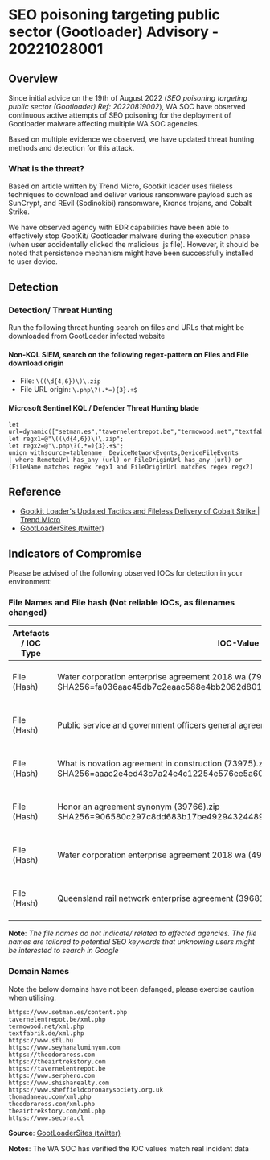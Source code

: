 ﻿
# SEO poisoning targeting public sector (Gootloader) Advisory - 20221028001

## Overview

Since initial advice on the 19th of August 2022 (*SEO poisoning targeting public sector (Gootloader) Ref: 20220819002*), WA SOC have observed continuous active attempts of SEO poisoning for the deployment of Gootloader malware affecting multiple WA SOC agencies.

Based on multiple evidence we observed, we have updated threat hunting methods and detection for this attack.

### What is the threat?

Based on article written by Trend Micro, Gootkit loader uses fileless techniques to download and deliver various ransomware payload such as SunCrypt, and REvil (Sodinokibi) ransomware, Kronos trojans, and Cobalt Strike.

We have observed agency with EDR capabilities have been able to effectively stop GootKit/ Gootloader malware during the execution phase (when user accidentally clicked the malicious .js file). However, it should be noted that persistence mechanism might have been successfully installed to user device.

## Detection

### Detection/ Threat Hunting

Run the following threat hunting search on files and URLs that might be downloaded from GootLoader infected website

#### Non-KQL SIEM, search on the following regex-pattern on Files and File download origin

- File: `\((\d{4,6})\)\.zip`
- File URL origin: `\.php\?(.*=){3}.+$`

#### Microsoft Sentinel KQL / Defender Threat Hunting blade

```kusto
let url=dynamic(["setman.es","tavernelentrepot.be","termowood.net","textfabrik.de","sfl.hu","seyhanaluminyum.com","theodoraross.com","theairtrekstory.com","tavernelentrepot.be","serphero.com","shisharealty.com","sheffieldcoronarysociety.org.uk","thomadaneau.com","theodoraross.com","theairtrekstory.com","secora.cl"]);
let regx1=@"\((\d{4,6})\)\.zip";
let regx2=@"\.php\?(.*=){3}.+$";
union withsource=tablename_ DeviceNetworkEvents,DeviceFileEvents
| where RemoteUrl has_any (url) or FileOriginUrl has_any (url) or (FileName matches regex regx1 and FileOriginUrl matches regex regx2)
```

## Reference

- [Gootkit Loader's Updated Tactics and Fileless Delivery of Cobalt Strike | Trend Micro](https://www.trendmicro.com/en_us/research/22/g/gootkit-loaders-updated-tactics-and-fileless-delivery-of-cobalt-strike.html)
- [GootLoaderSites (twitter)](https://twitter.com/GootLoaderSites)

## Indicators of Compromise

Please be advised of the following observed IOCs for detection in your environment:

### File Names and File hash (Not reliable IOCs, as filenames changed)

| Artefacts / IOC Type | IOC-Value | Description |
| ----------- | ------------------------------------------------------------------------------------------------------------------------------------- | ----------------------------------- |
| File (Hash) | Water corporation enterprise agreement 2018 wa (79577).zip<br>SHA256=fa036aac45db7c2eaac588e4bb2082d801e7eeb7deb3b33b89dc0426469333b7 | Gootkit Malicious file - Downloaded |
| File (Hash) | Public service and government officers general agreement 2014 (74209).zip                                                             | Gootkit Malicious file - Downloaded |
| File (Hash) | What is novation agreement in construction (73975).zip<br>SHA256=aaac2e4ed43c7a24e4c12254e576ee5a602465afd5c2df6d5d573ae805035868     | Gootkit Malicious file - Downloaded |
| File (Hash) | Honor an agreement synonym (39766).zip<br>SHA256=906580c297c8dd683b17be49294324489393071c35606b9ba4b878a8dbcf1088                     | Gootkit Malicious file - Downloaded |
| File (Hash) | Water corporation enterprise agreement 2018 wa (49326).zip                                                                            | Gootkit Malicious file - Downloaded |
| File (Hash) | Queensland rail network enterprise agreement (39681)                                                                                  | Gootkit Malicious file - Downloaded |

**Note**: *The file names do not indicate/ related to affected agencies. The file names are tailored to potential SEO keywords that unknowing users might be interested to search in Google*

### Domain Names

Note the below domains have not been defanged, please exercise caution when utilising.

```text
https://www.setman.es/content.php
tavernelentrepot.be/xml.php
termowood.net/xml.php
textfabrik.de/xml.php
https://www.sfl.hu
https://www.seyhanaluminyum.com
https://theodoraross.com
https://theairtrekstory.com
https://tavernelentrepot.be
https://www.serphero.com
https://www.shisharealty.com
https://www.sheffieldcoronarysociety.org.uk
thomadaneau.com/xml.php
theodoraross.com/xml.php
theairtrekstory.com/xml.php
https://www.secora.cl
```

**Source**: [GootLoaderSites (twitter)](https://twitter.com/GootLoaderSites)

**Notes**: The WA SOC has verified the IOC values match real incident data
